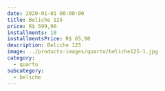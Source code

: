 ```yaml
---
date: 2020-01-01 00:00:00
title: Beliche 125
price: R$ 599,90
installments: 10
installmentsPrice: R$ 65,90
description: Beliche 125
image: ../products-images/quarto/beliche125-1.jpg
category:
  - quarto
subcategory:
  - beliche
---
```

